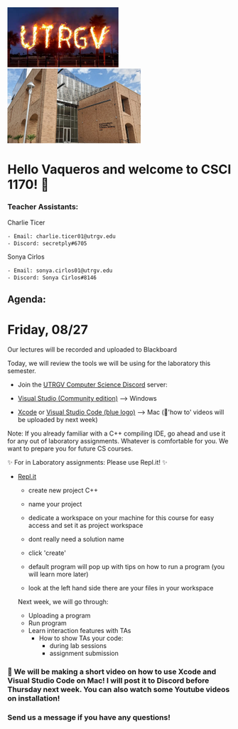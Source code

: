 <img src="utrgv2020_CS1170/utrgv pic.jpeg" width="250px" height="auto">

<img src="utrgv2020_CS1170/eieab-2.jpg" width="300px" height="auto">



# Hello Vaqueros and welcome to CSCI 1170! :partying_face:


### Teacher Assistants:

   Charlie Ticer 
    
    - Email: charlie.ticer01@utrgv.edu
    - Discord: secretply#6705
 
   Sonya Cirlos 
  
    - Email: sonya.cirlos01@utrgv.edu
    - Discord: Sonya Cirlos#8146
  
## Agenda: 

# Friday, 08/27
Our lectures will be recorded and uploaded to Blackboard 

Today, we will review the tools we will be using for the laboratory this semester. 

- Join the [UTRGV Computer Science Discord](https://discord.gg/VNhhrrF) server: 

- [Visual Studio (Community edition)](https://visualstudio.microsoft.com/downloads/) --> Windows 

- [Xcode](https://apps.apple.com/us/app/xcode/id497799835?mt=12) or [Visual Studio Code (blue logo)](https://code.visualstudio.com/download) --> Mac            (:movie_camera:'how to' videos will be uploaded by next week)
 

 Note: If you already familiar with a C++ compiling IDE, go ahead and use it for any out of laboratory assignments. Whatever is comfortable for you. We want to prepare you for future CS courses. 
 


:sparkles: For in Laboratory assignments: Please use Repl.it! :sparkles:

- [Repl.it](https://repl.it)

    - create new project C++ 
    - name your project
    - dedicate a workspace on your machine for this course for easy access and set it as project workspace
    - dont really need a solution name
    - click 'create'
    
    - default program will pop up with tips on how to run a program (you will learn more later) 
    - look at the left hand side there are your files in your workspace
    
    
   Next week, we will go through: 
     - Uploading a program
     - Run program 
     - Learn interaction features with TAs
         - How to show TAs your code:
           - during lab sessions
           - assignment submission
                  
### :movie_camera: We will be making a short video on how to use Xcode and Visual Studio Code on Mac! I will post it to Discord before Thursday next week. You can also watch some Youtube videos on installation! 





           
### Send us a message if you have any questions!  

